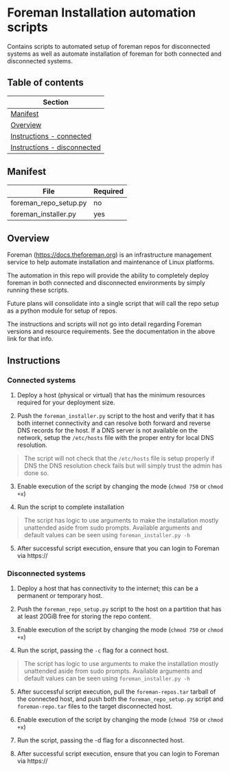 # Foreman Installation automation scripts

Contains scripts to automated setup of foreman repos for disconnected systems
as well as automate installation of foreman for both connected and disconnected systems.

## Table of contents
| Section |
|-|
| [Manifest](#Manifest) |
| [Overview](#Overview) |
| [Instructions - connected](#Connected) |
| [Instructions - disconnected](#Disconnected) |

## Manifest

| File | Required |
|-|-|
| foreman_repo_setup.py | no |
| foreman_installer.py | yes |

## Overview

Foreman (https://docs.theforeman.org) is an infrastructure management service
to help automate installation and maintenance of Linux platforms.

The automation in this repo will provide the ability to completely deploy foreman
in both connected and disconnected environments by simply running these scripts.

Future plans will consolidate into a single script that will call the repo setup as a 
python module for setup of repos.

The instructions and scripts will not go into detail regarding Foreman versions and
resource requirements. See the documentation in the above link for that info.

## Instructions

### Connected systems

1. Deploy a host (physical or virtual) that has the minimum resources required for your deployment size.

2. Push the `foreman_installer.py` script to the host and verify that it has both internet connectivity and can resolve both forward and reverse DNS records for the host. 
If a DNS server is not available on the network, setup the `/etc/hosts` file with the proper entry for local DNS resolution.

> The script will not check that the `/etc/hosts` file is setup properly if DNS the DNS resolution check fails
but will simply trust the admin has done so.

3. Enable execution of the script by changing the mode (`chmod 750` or `chmod +x`)

4. Run the script to complete installation

> The script has logic to use arguments to make the installation mostly unattended aside from sudo prompts. Available arguments and default values can be seen using `foreman_installer.py -h`

5. After successful script execution, ensure that you can login to Foreman via https://<host fqdn>

### Disconnected systems

1. Deploy a host that has connectivity to the internet; this can be a permanent or temporary host.

2. Push the `foreman_repo_setup.py` script to the host on a partition that has at least 20GiB free for storing the repo content.

3. Enable execution of the script by changing the mode (`chmod 750` or `chmod +x`)

4. Run the script, passing the `-c` flag for a connect host.

> The script has logic to use arguments to make the installation mostly unattended aside from sudo prompts. Available arguments and default values can be seen using `foreman_installer.py -h`

5. After successful script execution, pull the `foreman-repos.tar` tarball of the connected host, and push both the `foreman_repo_setup.py` script and `foreman-repo.tar` files to the target disconnected host.

6. Enable execution of the script by changing the mode (`chmod 750` or `chmod +x`)

7. Run the script, passing the -d flag for a disconnected host.

8. After successful script execution, ensure that you can login to Foreman via https://<host fqdn>
